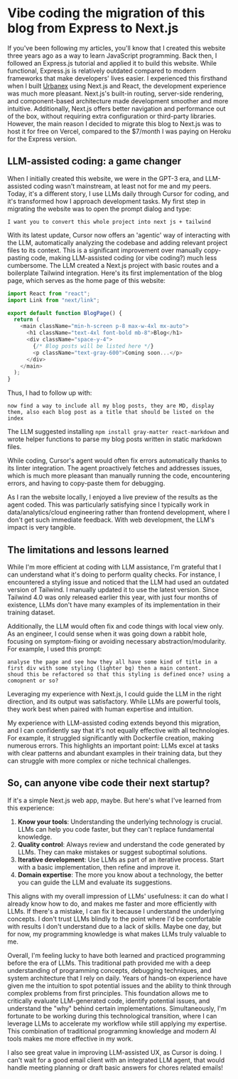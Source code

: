 # Vibe coding the migration of this blog from Express to Next.js

If you've been following my articles, you'll know that I created this website three years ago as a way to learn JavaScript programming.
Back then, I followed an Express.js tutorial and applied it to build this website.
While functional, Express.js is relatively outdated compared to modern frameworks that make developers' lives easier.
I experienced this firsthand when I built [Urbanex](https://www.urbanex.be) using Next.js and React, the development experience was much more pleasant.
Next.js's built-in routing, server-side rendering, and component-based architecture made development smoother and more intuitive.
Additionally, Next.js offers better navigation and performance out of the box, without requiring extra configuration or third-party libraries.
However, the main reason I decided to migrate this blog to Next.js was to host it for free on Vercel, compared to the $7/month I was paying on Heroku for the Express version.

## LLM-assisted coding: a game changer

When I initially created this website, we were in the GPT-3 era, and LLM-assisted coding wasn't mainstream, at least not for me and my peers.
Today, it's a different story, I use LLMs daily through Cursor for coding, and it's transformed how I approach development tasks.
My first step in migrating the website was to open the prompt dialog and type:

```
I want you to convert this whole project into next js + tailwind
```

With its latest update, Cursor now offers an 'agentic' way of interacting with the LLM, automatically analyzing the codebase and adding relevant project files to its context.
This is a significant improvement over manually copy-pasting code, making LLM-assisted coding (or vibe coding?) much less cumbersome.
The LLM created a Next.js project with basic routes and a boilerplate Tailwind integration.
Here's its first implementation of the blog page, which serves as the home page of this website:

```js
import React from "react";
import Link from "next/link";

export default function BlogPage() {
  return (
    <main className="min-h-screen p-8 max-w-4xl mx-auto">
      <h1 className="text-4xl font-bold mb-8">Blog</h1>
      <div className="space-y-4">
        {/* Blog posts will be listed here */}
        <p className="text-gray-600">Coming soon...</p>
      </div>
    </main>
  );
}
```

Thus, I had to follow up with:

```
now find a way to include all my blog posts, they are MD, display them, also each blog post as a title that should be listed on the index
```

The LLM suggested installing `npm install gray-matter react-markdown` and wrote helper functions to parse my blog posts written in static markdown files.

While coding, Cursor's agent would often fix errors automatically thanks to its linter integration.
The agent proactively fetches and addresses issues, which is much more pleasant than manually running the code, encountering errors, and having to copy-paste them for debugging.

As I ran the website locally, I enjoyed a live preview of the results as the agent coded.
This was particularly satisfying since I typically work in data/analytics/cloud engineering rather than frontend development, where I don't get such immediate feedback.
With web development, the LLM's impact is very tangible.

## The limitations and lessons learned

While I'm more efficient at coding with LLM assistance, I'm grateful that I can understand what it's doing to perform quality checks.
For instance, I encountered a styling issue and noticed that the LLM had used an outdated version of Tailwind.
I manually updated it to use the latest version.
Since Tailwind 4.0 was only released earlier this year, with just four months of existence, LLMs don't have many examples of its implementation in their training dataset.

Additionally, the LLM would often fix and code things with local view only.
As an engineer, I could sense when it was going down a rabbit hole, focusing on symptom-fixing or avoiding necessary abstraction/modularity.
For example, I used this prompt:

```
analyse the page and see how they all have some kind of title in a first div with some styling (lighter bg) then a main content.
shoud this be refactored so that this styling is defined once? using a comopnent or so?
```

Leveraging my experience with Next.js, I could guide the LLM in the right direction, and its output was satisfactory.
While LLMs are powerful tools, they work best when paired with human expertise and intuition.

My experience with LLM-assisted coding extends beyond this migration, and I can confidently say that it's not equally effective with all technologies.
For example, it struggled significantly with Dockerfile creation, making numerous errors.
This highlights an important point: LLMs excel at tasks with clear patterns and abundant examples in their training data, but they can struggle with more complex or niche technical challenges.

## So, can anyone vibe code their next startup?

If it's a simple Next.js web app, maybe.
But here's what I've learned from this experience:

1.  **Know your tools**: Understanding the underlying technology is crucial.
    LLMs can help you code faster, but they can't replace fundamental knowledge.
2.  **Quality control**: Always review and understand the code generated by LLMs.
    They can make mistakes or suggest suboptimal solutions.
3.  **Iterative development**: Use LLMs as part of an iterative process.
    Start with a basic implementation, then refine and improve it.
4.  **Domain expertise**: The more you know about a technology, the better you can guide the LLM and evaluate its suggestions.

This aligns with my overall impression of LLMs' usefulness: it can do what I already know how to do, and makes me faster and more efficiently with LLMs.
If there's a mistake, I can fix it because I understand the underlying concepts.
I don't trust LLMs blindly to the point where I'd be comfortable with results I don't understand due to a lack of skills.
Maybe one day, but for now, my programming knowledge is what makes LLMs truly valuable to me.

Overall, I'm feeling lucky to have both learned and practiced programming before the era of LLMs.
This traditional path provided me with a deep understanding of programming concepts, debugging techniques, and system architecture that I rely on daily.
Years of hands-on experience have given me the intuition to spot potential issues and the ability to think through complex problems from first principles.
This foundation allows me to critically evaluate LLM-generated code, identify potential issues, and understand the "why" behind certain implementations.
Simultaneously, I'm fortunate to be working during this technological transition, where I can leverage LLMs to accelerate my workflow while still applying my expertise.
This combination of traditional programming knowledge and modern AI tools makes me more effective in my work.

I also see great value in improving LLM-assisted UX, as Cursor is doing.
I can't wait for a good email client with an integrated LLM agent, that would handle meeting planning or draft basic answers for chores related emails!
